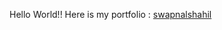 
Hello World!!
Here is my portfolio : 
<a href ="https://swapnalshahil.github.io/" target = "__blank">swapnalshahil</a>
